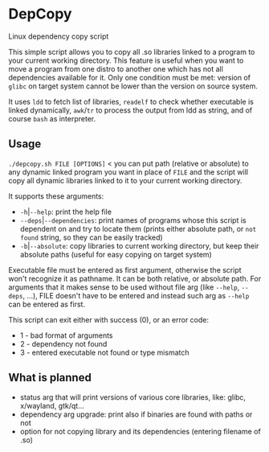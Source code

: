 # DepCopy
Linux dependency copy script

This simple script allows you to copy all .so libraries linked to a program to your current working directory. This feature is useful when you want to move a program from one distro to another one which has not all dependencies available for it.
Only one condition must be met: version of `glibc` on target system cannot be lower than the version on source system.

It uses `ldd` to fetch list of libraries, `readelf` to check whether executable is linked dynamically, `awk`/`tr` to process the output from ldd as string, and of course `bash` as interpreter.

## Usage
`./depcopy.sh FILE [OPTIONS]` < you can put path (relative or absolute) to any dynamic linked program you want in place of `FILE` and the script will copy all dynamic libraries linked to it to your current working directory.

It supports these arguments:
- `-h`|`--help`: print the help file
- `--deps`|`--dependencies`: print names of programs whose this script is dependent on and try to locate them (prints either absolute path, or `not found` string, so they can be easily tracked)
- `-b`|`--absolute`: copy libraries to current working directory, but keep their absolute paths (useful for easy copying on target system)

Executable file must be entered as first argument, otherwise the script won't recognize it as pathname. It can be both relative, or absolute path.
For arguments that it makes sense to be used without file arg (like `--help`, `--deps`, ...), FILE doesn't have to be entered and instead such arg as `--help` can be entered as first.

This script can exit either with success (0), or an error code:
- 1 - bad format of arguments
- 2 - dependency not found
- 3 - entered executable not found or type mismatch

## What is planned
- status arg that will print versions of various core libraries, like: glibc, x/wayland, gtk/qt...
- dependency arg upgrade: print also if binaries are found with paths or not
- option for not copying library and its dependencies (entering filename of .so)
